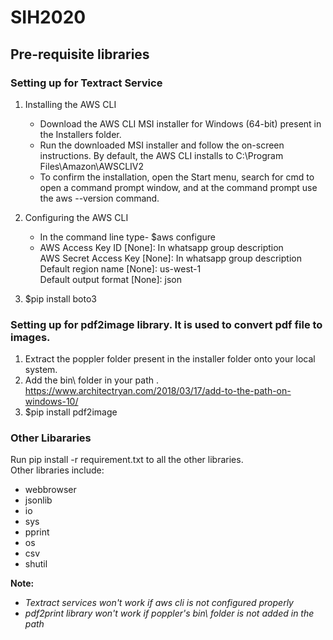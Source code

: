 # SIH2020
## Pre-requisite libraries
### Setting up for Textract Service

1) Installing the AWS CLI <br />
	* Download the AWS CLI MSI installer for Windows (64-bit) present in the Installers folder. <br />
	* Run the downloaded MSI installer and follow the on-screen instructions. By default, the AWS CLI installs to C:\Program Files\Amazon\AWSCLIV2 <br />
	* To confirm the installation, open the Start menu, search for cmd to open a command prompt window, and at the command prompt use the aws --version command. <br />

2) Configuring the AWS CLI
	* In the command line type- $aws configure <br />
	* AWS Access Key ID [None]: In whatsapp group description <br />
	  AWS Secret Access Key [None]: In whatsapp group description <br />
	  Default region name [None]: us-west-1 <br />
	  Default output format [None]: json <br />

3) $pip install boto3


### Setting up for pdf2image library. It is used to convert pdf file to images. <br />

1) Extract the poppler folder present in the installer folder onto your local system.<br />
2) Add the bin\ folder in your path . https://www.architectryan.com/2018/03/17/add-to-the-path-on-windows-10/ <br />
3) $pip install pdf2image </br>

### Other Libararies 
Run pip install -r requirement.txt to all the other libraries.<br />
Other libraries include: <br />

* webbrowser <br />
* jsonlib <br />
* io <br />
* sys <br />
* pprint <br />
* os <br />
* csv <br />
* shutil <br />

**Note:**
* *Textract services won't work if aws cli is not configured properly* <br />
* *pdf2print library won't work if poppler's bin\ folder is not added in the path* <br />
